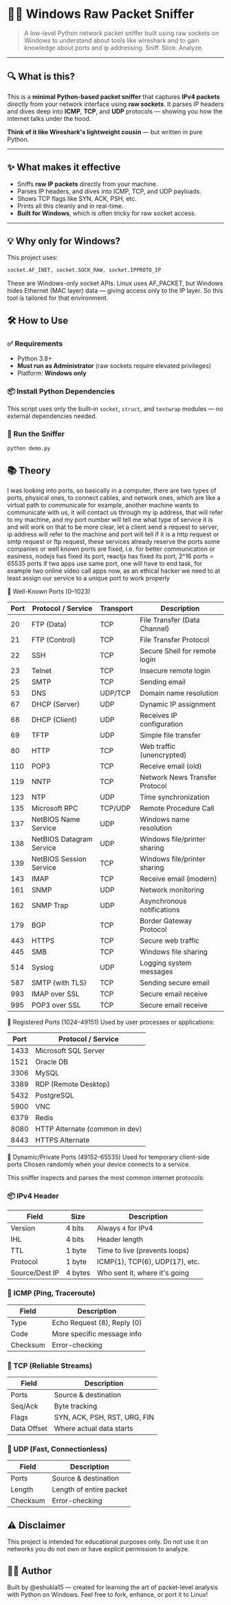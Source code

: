 # 🕵️‍♂️ Windows Raw Packet Sniffer

> A low-level Python network packet sniffer built using raw sockets on Windows to understand about tools like wireshark and to gain knowledge about ports and ip addressing.
Sniff. Slice. Analyze.

---

## 🔍 What is this?

This is a **minimal Python-based packet sniffer** that captures **IPv4 packets** directly from your network interface using **raw sockets**. It parses IP headers and dives deep into **ICMP**, **TCP**, and **UDP** protocols — showing you how the internet talks under the hood.

**Think of it like Wireshark's lightweight cousin** — but written in pure Python.

---

## ✨ What makes it effective

- Sniffs **raw IP packets** directly from your machine.
- Parses IP headers, and dives into ICMP, TCP, and UDP payloads.
- Shows TCP flags like SYN, ACK, PSH, etc.
- Prints all this cleanly and in real-time.
- **Built for Windows**, which is often tricky for raw socket access.

---

## 💡 Why only for Windows?

This project uses:

```python
socket.AF_INET, socket.SOCK_RAW, socket.IPPROTO_IP
```


These are Windows-only socket APIs.
Linux uses AF_PACKET, but Windows hides Ethernet (MAC layer) data — giving access only to the IP layer. So this tool is tailored for that environment.

## 🛠️ How to Use

### ✅ Requirements
- Python 3.8+
- **Must run as Administrator** (raw sockets require elevated privileges)
- Platform: **Windows only** 

### 📦 Install Python Dependencies

This script uses only the built-in `socket`, `struct`, and `textwrap` modules — no external dependencies needed.

### 🚀 Run the Sniffer

```bash
python demo.py
```

## 📚 Theory

I was looking into ports, so basically in a computer, there are two types of ports, physical ones, to connect cables, and network ones, which are like a virtual path to communicate
for example, another machine wants to communicate with us, it will contact us through my ip address, that will refer to my machine, and my port number will tell me what type of service it is and will work on that
to be more clear, let a client send a request to server, ip address will refer to the machine and port will tell if it is a http request or smtp request or ftp request, these services already reserve the ports
some companies or well known ports are fixed, i.e. for better communication or easiness, nodejs has fixed its port, reactjs has fixed its port, 2^16 ports = 65535 ports
if two apps use same port, one will have to end task, for example two online video call apps
now, as an ethical hacker we need to at least assign our service to a unique port to work properly


🔹 Well-Known Ports (0–1023)

| Port | Protocol / Service       | Transport | Description                    |
| ---- | ------------------------ | --------- | ------------------------------ |
| 20   | FTP (Data)               | TCP       | File Transfer (Data Channel)   |
| 21   | FTP (Control)            | TCP       | File Transfer Protocol         |
| 22   | SSH                      | TCP       | Secure Shell for remote login  |
| 23   | Telnet                   | TCP       | Insecure remote login          |
| 25   | SMTP                     | TCP       | Sending email                  |
| 53   | DNS                      | UDP/TCP   | Domain name resolution         |
| 67   | DHCP (Server)            | UDP       | Dynamic IP assignment          |
| 68   | DHCP (Client)            | UDP       | Receives IP configuration      |
| 69   | TFTP                     | UDP       | Simple file transfer           |
| 80   | HTTP                     | TCP       | Web traffic (unencrypted)      |
| 110  | POP3                     | TCP       | Receive email (old)            |
| 119  | NNTP                     | TCP       | Network News Transfer Protocol |
| 123  | NTP                      | UDP       | Time synchronization           |
| 135  | Microsoft RPC            | TCP/UDP   | Remote Procedure Call          |
| 137  | NetBIOS Name Service     | UDP       | Windows name resolution        |
| 138  | NetBIOS Datagram Service | UDP       | Windows file/printer sharing   |
| 139  | NetBIOS Session Service  | TCP       | Windows file/printer sharing   |
| 143  | IMAP                     | TCP       | Receive email (modern)         |
| 161  | SNMP                     | UDP       | Network monitoring             |
| 162  | SNMP Trap                | UDP       | Asynchronous notifications     |
| 179  | BGP                      | TCP       | Border Gateway Protocol        |
| 443  | HTTPS                    | TCP       | Secure web traffic             |
| 445  | SMB                      | TCP       | Windows file sharing           |
| 514  | Syslog                   | UDP       | Logging system messages        |
| 587  | SMTP (with TLS)          | TCP       | Sending secure email           |
| 993  | IMAP over SSL            | TCP       | Secure email receive           |
| 995  | POP3 over SSL            | TCP       | Secure email receive           |


🔹 Registered Ports (1024–49151)
Used by user processes or applications:

| Port | Protocol / Service             |
| ---- | ------------------------------ |
| 1433 | Microsoft SQL Server           |
| 1521 | Oracle DB                      |
| 3306 | MySQL                          |
| 3389 | RDP (Remote Desktop)           |
| 5432 | PostgreSQL                     |
| 5900 | VNC                            |
| 6379 | Redis                          |
| 8080 | HTTP Alternate (common in dev) |
| 8443 | HTTPS Alternate                |


🔹 Dynamic/Private Ports (49152–65535)
Used for temporary client-side ports
Chosen randomly when your device connects to a service.


This sniffer inspects and parses the most common internet protocols:

### 📦 IPv4 Header
| Field          | Size    | Description                    |
| -------------- | ------- | ------------------------------ |
| Version        | 4 bits  | Always `4` for IPv4            |
| IHL            | 4 bits  | Header length                  |
| TTL            | 1 byte  | Time to live (prevents loops)  |
| Protocol       | 1 byte  | ICMP(1), TCP(6), UDP(17), etc. |
| Source/Dest IP | 4 bytes | Who sent it, where it's going  |

### 📨 ICMP (Ping, Traceroute)
| Field    | Description                 |
| -------- | --------------------------- |
| Type     | Echo Request (8), Reply (0) |
| Code     | More specific message info  |
| Checksum | Error-checking              |

### 🔄 TCP (Reliable Streams)
| Field       | Description                  |
| ----------- | ---------------------------- |
| Ports       | Source & destination         |
| Seq/Ack     | Byte tracking                |
| Flags       | SYN, ACK, PSH, RST, URG, FIN |
| Data Offset | Where actual data starts     |

### 🚀 UDP (Fast, Connectionless)
| Field    | Description             |
| -------- | ----------------------- |
| Ports    | Source & destination    |
| Length   | Length of entire packet |
| Checksum | Error-checking          |


## ⚠️ Disclaimer
This project is intended for educational purposes only.
Do not use it on networks you do not own or have explicit permission to analyze.


## 👨‍💻 Author
Built by @eshukla15 — created for learning the art of packet-level analysis with Python on Windows.
Feel free to fork, enhance, or port it to Linux!


